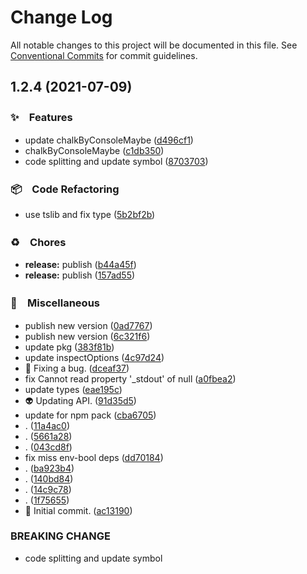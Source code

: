 # Change Log

All notable changes to this project will be documented in this file.
See [Conventional Commits](https://conventionalcommits.org) for commit guidelines.

## 1.2.4 (2021-07-09)


### ✨　Features

* update chalkByConsoleMaybe ([d496cf1](https://github.com/bluelovers/debug-color/commit/d496cf180e99d1007793d9e3b98055b80ce031a4))
* chalkByConsoleMaybe ([c1db350](https://github.com/bluelovers/debug-color/commit/c1db35073f793150ed094f49755afe39bdf061be))
* code splitting and update symbol ([8703703](https://github.com/bluelovers/debug-color/commit/87037037e82525a8546592aba1bb8ec69e715ca9))


### 📦　Code Refactoring

* use tslib and fix type ([5b2bf2b](https://github.com/bluelovers/debug-color/commit/5b2bf2bbaba6f86b316be62cab0415830c9aac12))


### ♻️　Chores

* **release:** publish ([b44a45f](https://github.com/bluelovers/debug-color/commit/b44a45fe7d4ed95e2e7b6c8a9e30ea487716b187))
* **release:** publish ([157ad55](https://github.com/bluelovers/debug-color/commit/157ad557582de3e572091d9bb124abf47aed28c5))


### 🔖　Miscellaneous

* publish new version ([0ad7767](https://github.com/bluelovers/debug-color/commit/0ad776762d252f33f17bb4f08845bde5a55b6276))
* publish new version ([6c321f6](https://github.com/bluelovers/debug-color/commit/6c321f6b4a028e2f159683e41f5a095ef05eb9db))
* update pkg ([383f81b](https://github.com/bluelovers/debug-color/commit/383f81bb2b342bef9f3c3881e6e04bd424669559))
* update inspectOptions ([4c97d24](https://github.com/bluelovers/debug-color/commit/4c97d249f0a6be082ebfa53ce60749e2ff7f89a9))
* :bug: Fixing a bug. ([dceaf37](https://github.com/bluelovers/debug-color/commit/dceaf378b50aa7f3ab294bde3aef814e367aa9d3))
* fix Cannot read property '_stdout' of null ([a0fbea2](https://github.com/bluelovers/debug-color/commit/a0fbea2059d060f914c210e2eb172149027c4427))
* update types ([eae195c](https://github.com/bluelovers/debug-color/commit/eae195c980cdc90a5cb09e945166f3ccdccaf8ea))
* :alien: Updating API. ([91d35d5](https://github.com/bluelovers/debug-color/commit/91d35d564eb61f0fdfff0b1b4c1eb6c2689a0979))
* update for npm pack ([cba6705](https://github.com/bluelovers/debug-color/commit/cba6705597d363b91835c6cfdb4cb70dcbcbd93a))
* . ([11a4ac0](https://github.com/bluelovers/debug-color/commit/11a4ac068bd23ec422aad2f30985cbdbd485c65c))
* . ([5661a28](https://github.com/bluelovers/debug-color/commit/5661a28d166a309fe704856170d9a1df282c1d28))
* . ([043cd8f](https://github.com/bluelovers/debug-color/commit/043cd8fda822c4ccc2f3a0a326c922d1394ade25))
* fix miss env-bool deps ([dd70184](https://github.com/bluelovers/debug-color/commit/dd701840caa592b16a703c27d15aea0231d6dc0d))
* . ([ba923b4](https://github.com/bluelovers/debug-color/commit/ba923b46dc4528795d9917023cc348a2c294cedf))
* . ([140bd84](https://github.com/bluelovers/debug-color/commit/140bd84065e653acdd1d4e8e732bcb81cee9b2b2))
* . ([14c9c78](https://github.com/bluelovers/debug-color/commit/14c9c78da461e9181602178668e7ca3ae1351bd9))
* . ([1f75655](https://github.com/bluelovers/debug-color/commit/1f7565597efa17e8f350984170c51093f5847403))
* :tada: Initial commit. ([ac13190](https://github.com/bluelovers/debug-color/commit/ac1319077c3621dcfa64ee2656ec90eb8c940000))


### BREAKING CHANGE

* code splitting and update symbol
